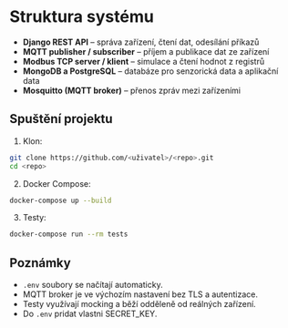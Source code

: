 # Struktura systému

- **Django REST API** – správa zařízení, čtení dat, odesílání příkazů
- **MQTT publisher / subscriber** – příjem a publikace dat ze zařízení
- **Modbus TCP server / klient** – simulace a čtení hodnot z registrů
- **MongoDB a PostgreSQL** – databáze pro senzorická data a aplikační data
- **Mosquitto (MQTT broker)** – přenos zpráv mezi zařízeními

## Spuštění projektu

1. Klon:

```bash
git clone https://github.com/<uživatel>/<repo>.git
cd <repo>
```

2. Docker Compose:

```bash
docker-compose up --build
```

3. Testy:

```bash
docker-compose run --rm tests
```

## Poznámky

- `.env` soubory se načítají automaticky.
- MQTT broker je ve výchozím nastavení bez TLS a autentizace.
- Testy využívají mocking a běží odděleně od reálných zařízení.
- Do `.env` pridat vlastni SECRET_KEY.